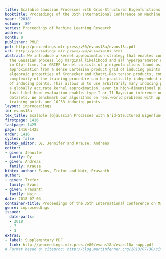 ```yaml
---
title: Scalable Gaussian Processes with Grid-Structured Eigenfunctions (GP-GRIEF)
booktitle: Proceedings of the 35th International Conference on Machine Learning
year: '2018'
volume: '80'
series: Proceedings of Machine Learning Research
address: 
month: 0
publisher: PMLR
pdf: http://proceedings.mlr.press/v80/evans18a/evans18a.pdf
url: http://proceedings.mlr.press/v80/evans2018a.html
abstract: We introduce a kernel approximation strategy that enables computation of
  the Gaussian process log marginal likelihood and all hyperparameter derivatives
  in O(p) time. Our GRIEF kernel consists of p eigenfunctions found using a Nystr{ö}m
  approximation from a dense Cartesian product grid of inducing points. By exploiting
  algebraic properties of Kronecker and Khatri-Rao tensor products, computational
  complexity of the training procedure can be practically independent of the number
  of inducing points. This allows us to use arbitrarily many inducing points to achieve
  a globally accurate kernel approximation, even in high-dimensional problems. The
  fast likelihood evaluation enables type-I or II Bayesian inference on large-scale
  datasets. We benchmark our algorithms on real-world problems with up to two-million
  training points and 10^33 inducing points.
layout: inproceedings
id: evans18a
tex_title: Scalable {G}aussian Processes with Grid-Structured Eigenfunctions ({GP}-{GRIEF})
firstpage: 1416
lastpage: 1425
page: 1416-1425
order: 1416
cycles: false
bibtex_editor: Dy, Jennifer and Krause, Andreas
editor:
- given: Jennifer
  family: Dy
- given: Andreas
  family: Krause
bibtex_author: Evans, Trefor and Nair, Prasanth
author:
- given: Trefor
  family: Evans
- given: Prasanth
  family: Nair
date: 2018-07-03
container-title: Proceedings of the 35th International Conference on Machine Learning
genre: inproceedings
issued:
  date-parts:
  - 2018
  - 7
  - 3
extras:
- label: Supplementary PDF
  link: http://proceedings.mlr.press/v80/evans18a/evans18a-supp.pdf
# Format based on citeproc: http://blog.martinfenner.org/2013/07/30/citeproc-yaml-for-bibliographies/
---
```


